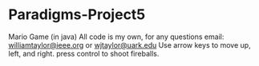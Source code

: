 # Paradigms-Project5
Mario Game (in java)
All code is my own, for any questions email: williamtaylor@ieee.org or wjtaylor@uark.edu
Use arrow keys to move up, left, and right.
press control to shoot fireballs.
